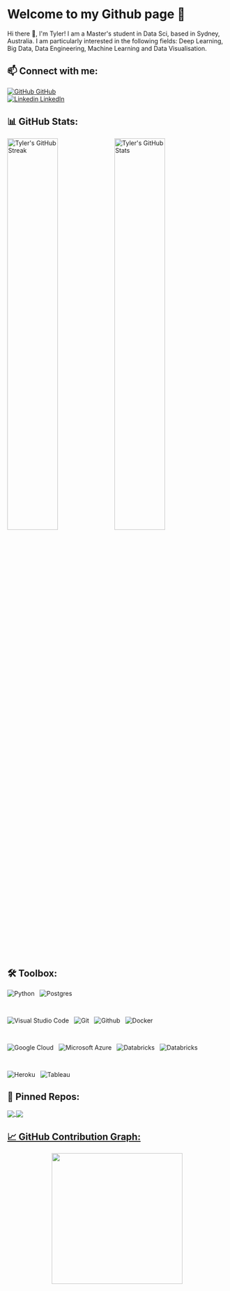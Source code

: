 # Welcome to my Github page 🌸
Hi there 👋, I'm Tyler! I am a Master's student in Data Sci, based in Sydney, Australia. I am particularly interested in the following fields: Deep Learning, Big Data, Data Engineering, Machine Learning and Data Visualisation. 

## 📫 Connect with me:

[![GitHub](https://i.stack.imgur.com/tskMh.png) GitHub](https://github.com/tyler737/)
</br>
[![Linkedin](https://i.sstatic.net/gVE0j.png) LinkedIn](https://www.linkedin.com/in/nyan-paing-htun-tyl/)

## 📊 GitHub Stats:

<img alt="Tyler's GitHub Streak" src="https://github-readme-streak-stats.herokuapp.com/?user=tyler737&theme=white&&hide_border=true" width='48%' /> <img alt="Tyler's GitHub Stats" src="https://github-readme-stats-mauve-ten.vercel.app/api?username=tyler737&show_icons=true&hide_border=true&count_private=true&include_all_commits=true" width='48%' />
<br>

## 🛠️ Toolbox:

![Python](https://img.shields.io/badge/Code-Python-3776AB?style=flat&logo=python&color=306998&logoColor=FFD43B)
&nbsp;
![Postgres](https://img.shields.io/badge/Code-Postgres-%23316192.svg?style=flat&logo=postgresql&color=0064a5)
&nbsp;

</br>

![Visual Studio Code](https://img.shields.io/badge/Tool-Visual%20Studio%20Code-0078d7.svg?style=flat&logo=visual-studio-code&color=0078d7&logoColor=0078d7)
&nbsp;
![Git](https://img.shields.io/badge/Tool-Git-%23F05033.svg?style=flat&logo=git&color=F05032)
&nbsp;
![Github](https://img.shields.io/badge/Tool-Github-%23F05033.svg?style=flat&logo=github&color=333333)
&nbsp;
![Docker](https://img.shields.io/badge/Tool-Docker-%230db7ed.svg?style=flat&logo=docker&color=0db7ed&logoColor=0db7ed)
&nbsp;

</br>

![Google Cloud](https://img.shields.io/badge/Cloud-GoogleCloud-%234285F4.svg?style=flat&logo=google-cloud&color=4285F4&logoColor=white)
&nbsp;
![Microsoft Azure](https://img.shields.io/badge/Cloud-microsoft%20azure-0089D6?style=flat&logo=microsoft-azure&logoColor=white)
&nbsp;
![Databricks](https://img.shields.io/badge/ETL-Databricks-FF3621?style=flat&logo=Databricks&logoColor=white)
&nbsp;
![Databricks](https://img.shields.io/badge/ETL-dbt-FF694B?style=flate&logo=dbt&logoColor=white)
&nbsp;

</br>

![Heroku](https://img.shields.io/badge/App-Heroku-430098?style=flate&logo=heroku&logoColor=white)
&nbsp;
![Tableau](https://img.shields.io/badge/Dataviz-Tableau-E97627?style=flat&logo=Tableau&logoColor=white)


## :pushpin: Pinned Repos: 

<a href="https://github.com/phamthiminhtu/nutrition-tracking-app">
  <!-- Change the `github-readme-stats.anuraghazra1.vercel.app` to `github-readme-stats.vercel.app`  -->
  <img align="center" src="https://github-readme-stats.anuraghazra1.vercel.app/api/pin/?username=phamthiminhtu&repo=nutrition-tracking-app&theme=gruvbox" />

<a href="https://github.com/tyler737/adv_mla_a2_api">
  <!-- Change the `github-readme-stats.anuraghazra1.vercel.app` to `github-readme-stats.vercel.app`  -->
  <img align="center" src="https://github-readme-stats.anuraghazra1.vercel.app/api/pin/?username=tyler737&repo=adv_mla_a2_api&theme=radical" />


## 📈 GitHub Contribution Graph:
<div align="center">
    <img height="300px" src="https://github-readme-activity-graph.vercel.app/graph?username=tyler737&theme=indigo"/>
</div>
<br>


<!--
**tyler737/tyler737** is a ✨ _special_ ✨ repository because its `README.md` (this file) appears on your GitHub profile.

Here are some ideas to get you started:

- 🔭 I’m currently working on ...
- 🌱 I’m currently learning ...
- 👯 I’m looking to collaborate on ...
- 🤔 I’m looking for help with ...
- 💬 Ask me about ...
- 📫 How to reach me: ...
- 😄 Pronouns: ...
- ⚡ Fun fact: ...
-->
